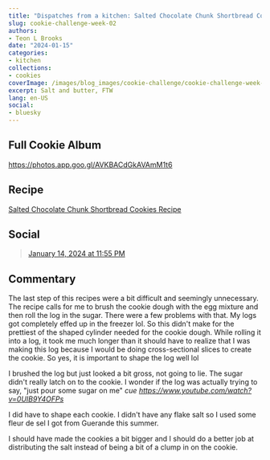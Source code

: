 ```yaml
---
title: "Dispatches from a kitchen: Salted Chocolate Chunk Shortbread Cookie"
slug: cookie-challenge-week-02
authors:
- Teon L Brooks
date: "2024-01-15"
categories:
- kitchen
collections:
- cookies
coverImage: /images/blog_images/cookie-challenge/cookie-challenge-week-02.jpg
excerpt: Salt and butter, FTW
lang: en-US
social:
- bluesky
---
```

<script> import Callout from '$lib/components/Callout.svelte'; </script>

<Callout>
<h2>Full Cookie Album</h2>

<https://photos.app.goo.gl/AVKBACdGkAVAmM1t6>
</Callout>

## Recipe

[Salted Chocolate Chunk Shortbread Cookies Recipe](https://cooking.nytimes.com/recipes/1019152-salted-chocolate-chunk-shortbread-cookies)

## Social

<blockquote class="bluesky-embed" data-bluesky-uri="at://did:plc:yl7wcldipsfnjdww2jg5mnrv/app.bsky.feed.post/3kiyndjcofe2m" data-bluesky-cid="bafyreihoh6zinjfhp363kyz2t5rsl5ckgaqks3u437dhikqncly2lkjd6e"><a href="https://bsky.app/profile/did:plc:yl7wcldipsfnjdww2jg5mnrv/post/3kiyndjcofe2m?ref_src=embed">January 14, 2024 at 11:55 PM</a></blockquote>

## Commentary

The last step of this recipes were a bit difficult and seemingly unnecessary. The recipe calls for me to brush the cookie dough with the egg mixture and then roll the log in the sugar.
There were a few problems with that. My logs got completely effed up in the freezer lol. So this didn't make for the prettiest of the shaped cylinder needed for the cookie dough. While rolling it into a log, it took me much longer than it should have to realize that I was making this log because I would be doing cross-sectional slices to create the cookie. So yes, it is important to shape the log well lol

I brushed the log but just looked a bit gross, not going to lie. The sugar didn't really latch on to the cookie. I wonder if the log was actually trying to say, "just pour some sugar on me" *cue https://www.youtube.com/watch?v=0UIB9Y4OFPs*

I did have to shape each cookie. I didn't have any flake salt so I used some fleur de sel I got from Guerande this summer.

I should have made the cookies a bit bigger and I should do a better job at distributing the salt instead of being a bit of a clump in on the cookie.

<!-- ## Photos -->

